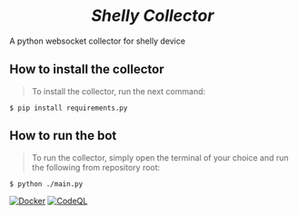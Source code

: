 <p align="center">
<h1 align="center"><em><b>Shelly Collector</b></em></h1>
</p>

A python websocket collector for shelly device

## **How to install the collector**

> To install the collector, run the next command:

    $ pip install requirements.py

## **How to run the bot**

> To run the collector, simply open the terminal of your choice and run the following from repository root:

    $ python ./main.py

[![Docker](https://github.com/PandeoF1/shelly_collector/actions/workflows/docker-image.yml/badge.svg)](https://github.com/PandeoF1/Sshelly_collector/actions/workflows/docker-image.yml)
[![CodeQL](https://github.com/PandeoF1/shelly_collector/actions/workflows/codeql.yml/badge.svg)](https://github.com/PandeoF1/shelly_collector/actions/workflows/codeql.yml)
